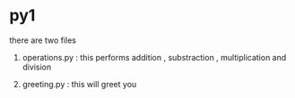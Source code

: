 # py1
there are two files
1. operations.py :
   this performs addition , substraction , multiplication and division

2. greeting.py :
   this will greet you

